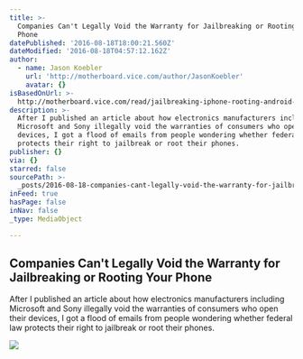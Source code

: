 ```yaml
---
title: >-
  Companies Can't Legally Void the Warranty for Jailbreaking or Rooting Your
  Phone
datePublished: '2016-08-18T18:00:21.560Z'
dateModified: '2016-08-18T04:57:12.162Z'
author:
  - name: Jason Koebler
    url: 'http://motherboard.vice.com/author/JasonKoebler'
    avatar: {}
isBasedOnUrl: >-
  http://motherboard.vice.com/read/jailbreaking-iphone-rooting-android-does-not-void-warranty
description: >-
  After I published an article about how electronics manufacturers including
  Microsoft and Sony illegally void the warranties of consumers who open their
  devices, I got a flood of emails from people wondering whether federal law
  protects their right to jailbreak or root their phones.
publisher: {}
via: {}
starred: false
sourcePath: >-
  _posts/2016-08-18-companies-cant-legally-void-the-warranty-for-jailbreaking-o.md
inFeed: true
hasPage: false
inNav: false
_type: MediaObject

---
```

<article style=""><h1>Companies Can't Legally Void the Warranty for Jailbreaking or Rooting Your Phone</h1><p>After I published an article about how electronics manufacturers including Microsoft and Sony illegally void the warranties of consumers who open their devices, I got a flood of emails from people wondering whether federal law protects their right to jailbreak or root their phones.</p><img src="http://motherboard-images.vice.com/content-images/article/36672/1471442687639266.jpg" /></article>